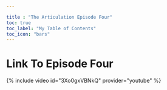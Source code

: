 ```yaml
---

title : "The Articulation Episode Four"
toc: true
toc_label: "My Table of Contents"
toc_icon: "bars"
---
```

# Link To Episode Four
{% include video id="3Xo0gxVBNkQ" provider="youtube" %}